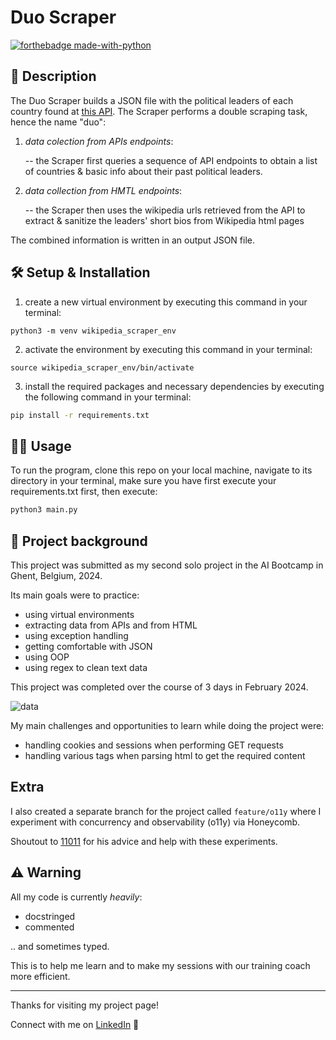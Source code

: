# Duo Scraper

[![forthebadge made-with-python](https://ForTheBadge.com/images/badges/made-with-python.svg)](https://www.python.org/)

## 📖 Description

The Duo Scraper builds a JSON file with the political leaders of each country found at [this API](https://country-leaders.onrender.com/docs). The Scraper performs a double scraping task, hence the name "duo":

1. *data colection from APIs endpoints*:

     -- the Scraper first queries a sequence of API endpoints to obtain a list of countries & basic info about their past political leaders.

3. *data collection from HMTL endpoints*:

     -- the Scraper then uses the wikipedia urls retrieved from the API to extract & sanitize the leaders' short bios from Wikipedia html pages

The combined information is written in an output JSON file.

## 🛠️ Setup & Installation

1. create a new virtual environment by executing this command in your terminal:

```
python3 -m venv wikipedia_scraper_env
```

2. activate the environment by executing this command in your terminal:

```
source wikipedia_scraper_env/bin/activate
```

3. install the required packages and necessary dependencies by executing the following command in your terminal:

  ```bash
  pip install -r requirements.txt
  ```
## 👩‍💻 Usage

To run the program, clone this repo on your local machine, navigate to its directory in your terminal, make sure you have first execute your requirements.txt first, then execute:

```bash
python3 main.py
```

## 📂 Project background

This project was submitted as my second solo project in the AI Bootcamp in Ghent, Belgium, 2024.

Its main goals were to practice:

- using virtual environments
- extracting data from APIs and from HTML
- using exception handling
- getting comfortable with JSON
- using OOP
- using regex to clean text data

This project was completed over the course of 3 days in February 2024.


![data](https://camo.githubusercontent.com/3fbf9fe8569e07e446820a43eddc4be7841d94c6a977c38379760f36459244b7/68747470733a2f2f692e70696e696d672e636f6d2f6f726967696e616c732f30662f63322f31662f30666332316663643637336637393463316436323232623137373031333334322e706e67)


My main challenges and opportunities to learn while doing the project were:

- handling cookies and sessions when performing GET requests
- handling various tags when parsing html to get the required content

## Extra

I also created a separate branch for the project called `feature/o11y` where I experiment with concurrency and observability (o11y) via Honeycomb.

Shoutout to [11011](https://github.com/one1zero1one) for his advice and help with these experiments.

## ⚠️ Warning

All my code is currently *heavily*:

- docstringed
- commented

.. and sometimes typed.

This is to help me learn and to make my sessions with our training coach more efficient.

---

Thanks for visiting my project page!

Connect with me on [LinkedIn](https://www.linkedin.com/in/mirunasuru/) 🤍

